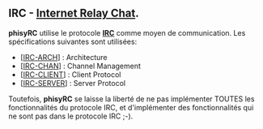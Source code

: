 ## IRC - [**I**nternet **R**elay **C**hat](./irc/README.md).

**phisyRC** utilise le protocole
[**IRC**](https://datatracker.ietf.org/doc/html/rfc1459) comme moyen de
communication. Les spécifications suivantes sont utilisées:

- [[IRC-ARCH](https://datatracker.ietf.org/doc/html/rfc2810)] : Architecture
- [[IRC-CHAN](https://datatracker.ietf.org/doc/html/rfc2811)] : Channel
  Management
- [[IRC-CLIENT](https://datatracker.ietf.org/doc/html/rfc2812)] : Client
  Protocol
- [[IRC-SERVER](https://datatracker.ietf.org/doc/html/rfc2813)] : Server
  Protocol

Toutefois, **phisyRC** se laisse la liberté de ne pas implémenter TOUTES les
fonctionnalités du protocole IRC, et d'implémenter des fonctionnalités qui ne
sont pas dans le protocole IRC ;-).
